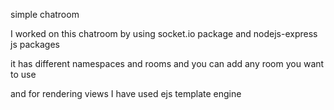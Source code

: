 simple chatroom

I worked on this chatroom by using socket.io package and nodejs-express js packages

it has different namespaces and rooms and you can add any room you want to use

and for rendering views I have used ejs template engine
